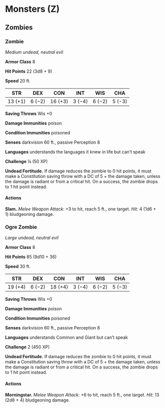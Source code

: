 # Monsters (Z)

## Zombies

### Zombie

*Medium undead, neutral evil*

**Armor Class** 8

**Hit Points** 22 (3d8 + 9)

**Speed** 20 ft.

|STR|DEX|CON|INT|WIS|CHA|
|--- |--- |--- |--- |--- |--- |
|13 (+1)|6 (−2)|16 (+3)|3 (−4)|6 (−2)|5 (-3)|

**Saving Throws** Wis +0

**Damage Immunities** poison

**Condition Immunities** poisoned

**Senses** darkvision 60 ft., passive Perception 8

**Languages** understands the languages it knew in life but can’t speak

**Challenge** &frac14; (50 XP)

**Undead Fortitude.** If damage reduces the zombie to 0 hit points, it must make a Constitution saving throw with a DC of 5 + the damage taken, unless the damage is radiant or from a critical hit. On a success, the zombie drops to 1 hit point instead.

#### Actions

**Slam.** *Melee Weapon Attack:* +3 to hit, reach 5 ft., one target. *Hit:* 4 (1d6 + 1) bludgeoning damage.

### Ogre Zombie

*Large undead, neutral evil*

**Armor Class** 8

**Hit Points** 85 (9d10 + 36)

**Speed** 30 ft.

|STR|DEX|CON|INT|WIS|CHA|
|--- |--- |--- |--- |--- |--- |
|19 (+4)|6 (−2)|18 (+4)|3 (−4)|6 (−2)|5 (−3)|

**Saving Throws** Wis +0

**Damage Immunities** poison

**Condition Immunities** poisoned

**Senses** darkvision 60 ft., passive Perception 8

**Languages** understands Common and Giant but can’t speak

**Challenge** 2 (450 XP)

**Undead Fortitude.** If damage reduces the zombie to 0 hit points, it must make a Constitution saving throw with a DC of 5 + the damage taken, unless the damage is radiant or from a critical hit. On a success, the zombie drops to 1 hit point instead.

#### Actions

**Morningstar.** *Melee Weapon Attack:* +6 to hit, reach 5 ft., one target. *Hit:* 13 (2d8 + 4) bludgeoning damage.
